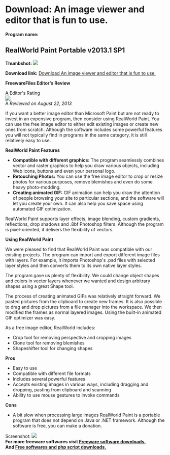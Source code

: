 # Download: An image viewer and editor that is fun to use.

**Program name:**

## RealWorld Paint Portable v2013.1 SP1

  
**Thumbshot:** ![](http://www.freewarefiles.com/screenshot/rwpaintcom_md.jpg)   
  
**Download link:** [Download An image viewer and editor that is fun to use.](http://freesoftwares.boysofts.com/RealWorld-PaintCOM_program_47058.html)  
  


**FreewareFiles Editor's Review**  
  


A Editor's Rating  
![](http://www.freewarefiles.com/images/rating/4.5.gif)  
A _Reviewed on August 22, 2013_   
  
If you want a better image editor than Microsoft Paint but are not ready to invest in an expensive program, then consider using RealWorld Paint. You can use the free image editor to either edit existing images or create new ones from scratch. Although the software includes some powerful features you will not typically find in programs in the same category, it is still relatively easy to use. 

**RealWorld Paint Features**

  * **Compatible with different graphics:** The program seamlessly combines vector and raster graphics to help you draw various objects, including Web icons, buttons and even your personal logo. 
  * **Retouching Photos:** You can use the free image editor to crop or resize photos for various purposes, remove blemishes and even do some heavy photo-modding. 
  * **Creating animated GIF:** GIF animation can help you draw the attention of people browsing your site to particular sections, and the software will let you create your own. It can also help you save space using automated GIF optimization. 

RealWorld Paint supports layer effects, image blending, custom gradients, reflections, drop shadows and .8bf Photoshop filters. Although the program is pixel-oriented, it delivers the flexibility of vectors.

**Using RealWorld Paint**

We were pleased to find that RealWorld Paint was compatible with our existing projects. The program can import and export different image files with layers. For example, it imports Photoshop's .psd files with selected layer styles and then converts them to its own native layer styles.

The program gave us plenty of flexibility. We could change object shapes and colors in vector layers whenever we wanted and design arbitrary shapes using a great Shape tool.

The process of creating animated GIFs was relatively straight forward. We pasted pictures from the clipboard to create new frames. It is also possible to drag and drop pictures from a file manager into the workspace. We then modified the frames as normal layered images. Using the built-in animated GIF optimizer was easy.

As a free image editor, RealWorld includes:

  * Crop tool for removing perspective and cropping images 
  * Clone tool for removing blemishes 
  * Shapeshifter tool for changing shapes 

**Pros**

  * Easy to use 
  * Compatible with different file formats 
  * Includes several powerful features 
  * Accepts existing images in various ways, including dragging and dropping, pasting from clipboard and scanning 
  * Ability to use mouse gestures to invoke commands 

**Cons**

  * A bit slow when processing large images 
RealWorld Paint is a portable program that does not depend on Java or .NET framework. Although the software is free, you can make a donation. 

  
  
Screenshot: ![](http://www.freewarefiles.com/screenshot/rwpaintcom.jpg)   
**For more freeware softwares visit [Freeware software downloads.](http://freesoftwares.boysofts.com/)**   
**And [Free softwares and php script downloads.](http://www.boysofts.com/)**
